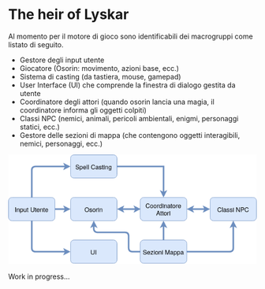 # The heir of Lyskar

Al momento per il motore di gioco sono identificabili dei macrogruppi come listato di seguito.
- Gestore degli input utente
- Giocatore (Osorin: movimento, azioni base, ecc.)
- Sistema di casting (da tastiera, mouse, gamepad)
- User Interface (UI) che comprende la finestra di dialogo gestita da utente
- Coordinatore degli attori (quando osorin lancia una magia, il coordinatore informa gli oggetti colpiti)
- Classi NPC (nemici, animali, pericoli ambientali, enigmi, personaggi statici, ecc.)
- Gestore delle sezioni di mappa (che contengono oggetti interagibili, nemici, personaggi, ecc.)

<img src="LyskarEngineDiagram.png" alt="Diagramma dell'architettura"/>

Work in progress...